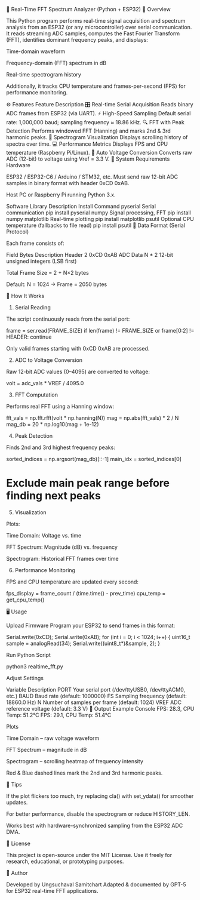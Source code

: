 🧠 Real-Time FFT Spectrum Analyzer (Python + ESP32)
📘 Overview

This Python program performs real-time signal acquisition and spectrum analysis from an ESP32 (or any microcontroller) over serial communication.
It reads streaming ADC samples, computes the Fast Fourier Transform (FFT), identifies dominant frequency peaks, and displays:

Time-domain waveform

Frequency-domain (FFT) spectrum in dB

Real-time spectrogram history

Additionally, it tracks CPU temperature and frames-per-second (FPS) for performance monitoring.

⚙️ Features
Feature	Description
🎛️ Real-time Serial Acquisition	Reads binary ADC frames from ESP32 (via UART).
⚡ High-Speed Sampling	Default serial rate: 1,000,000 baud; sampling frequency ≈ 18.86 kHz.
🔍 FFT with Peak Detection	Performs windowed FFT (Hanning) and marks 2nd & 3rd harmonic peaks.
🌈 Spectrogram Visualization	Displays scrolling history of spectra over time.
💻 Performance Metrics	Displays FPS and CPU temperature (Raspberry Pi/Linux).
🧮 Auto Voltage Conversion	Converts raw ADC (12-bit) to voltage using Vref = 3.3 V.
🧩 System Requirements
Hardware

ESP32 / ESP32-C6 / Arduino / STM32, etc.
Must send raw 12-bit ADC samples in binary format with header 0xCD 0xAB.

Host PC or Raspberry Pi running Python 3.x.

Software
Library	Description	Install Command
pyserial	Serial communication	pip install pyserial
numpy	Signal processing, FFT	pip install numpy
matplotlib	Real-time plotting	pip install matplotlib
psutil	Optional CPU temperature (fallbacks to file read)	pip install psutil
🔌 Data Format (Serial Protocol)

Each frame consists of:

Field	Bytes	Description
Header	2	0xCD 0xAB
ADC Data	N * 2	12-bit unsigned integers (LSB first)

Total Frame Size = 2 + N×2 bytes

Default:
N = 1024 → Frame = 2050 bytes

🧠 How It Works
1. Serial Reading

The script continuously reads from the serial port:

frame = ser.read(FRAME_SIZE)
if len(frame) != FRAME_SIZE or frame[0:2] != HEADER:
    continue


Only valid frames starting with 0xCD 0xAB are processed.

2. ADC to Voltage Conversion

Raw 12-bit ADC values (0–4095) are converted to voltage:

volt = adc_vals * VREF / 4095.0

3. FFT Computation

Performs real FFT using a Hanning window:

fft_vals = np.fft.rfft(volt * np.hanning(N))
mag = np.abs(fft_vals) * 2 / N
mag_db = 20 * np.log10(mag + 1e-12)

4. Peak Detection

Finds 2nd and 3rd highest frequency peaks:

sorted_indices = np.argsort(mag_db)[::-1]
main_idx = sorted_indices[0]
# Exclude main peak range before finding next peaks

5. Visualization

Plots:

Time Domain: Voltage vs. time

FFT Spectrum: Magnitude (dB) vs. frequency

Spectrogram: Historical FFT frames over time

6. Performance Monitoring

FPS and CPU temperature are updated every second:

fps_display = frame_count / (time.time() - prev_time)
cpu_temp = get_cpu_temp()

🖥️ Usage

Upload Firmware
Program your ESP32 to send frames in this format:

Serial.write(0xCD);
Serial.write(0xAB);
for (int i = 0; i < 1024; i++) {
    uint16_t sample = analogRead(34);
    Serial.write((uint8_t*)&sample, 2);
}


Run Python Script

python3 realtime_fft.py


Adjust Settings

Variable	Description
PORT	Your serial port (/dev/ttyUSB0, /dev/ttyACM0, etc.)
BAUD	Baud rate (default: 1000000)
FS	Sampling frequency (default: 18860.0 Hz)
N	Number of samples per frame (default: 1024)
VREF	ADC reference voltage (default: 3.3 V)
🧰 Output Example
Console
FPS: 28.3, CPU Temp: 51.2°C
FPS: 29.1, CPU Temp: 51.4°C

Plots

Time Domain – raw voltage waveform

FFT Spectrum – magnitude in dB

Spectrogram – scrolling heatmap of frequency intensity

Red & Blue dashed lines mark the 2nd and 3rd harmonic peaks.

🧩 Tips

If the plot flickers too much, try replacing cla() with set_ydata() for smoother updates.

For better performance, disable the spectrogram or reduce HISTORY_LEN.

Works best with hardware-synchronized sampling from the ESP32 ADC DMA.

🧾 License

This project is open-source under the MIT License.
Use it freely for research, educational, or prototyping purposes.

👤 Author

Developed by Ungsuchaval Samitchart
Adapted & documented by GPT-5 for ESP32 real-time FFT applications.
